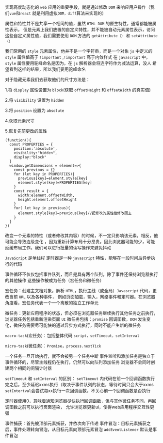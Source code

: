 实现高度动态化的 `web` 应用的重要手段，就是通过修改 `DOM` 来响应用户操作（我们`vue`和`react` 就是利用虚拟`DOM，diff`算法来实现的）

属性和特性并不是共享一个相同的值，虽然 `HTML DOM` 的原生特性，通常都能被属性表示，
但是元素上我们放置的自定义特性，并不能被自动元素属性表示，访问这些自定义属性值，我们需要使用
`DOM` 方法的 `getAttribute（）` 和 `setAttribute（）`

我们常用的 `style` 元素属性，他并不是一个字符串，而是一个对象
`js` 中定义的 `style` 属性值高于 `!important` ,`!important` 高于内敛样式
在 `javascript` 中，`style` 属性要用驼峰命名是因为，在 `js` 解析器会将连字符作为减法运算，没人
希望看到这样的结果，所以我们要用驼峰命名

对于隐藏元素我们去获取他们的尺寸方法是：

1.将 `display` 属性设置为 `block`(获取 `offsetHeight` 和 `offsetWidth` 的真实值)
                   
2.将 `visibility` 设置为 `hidden`

3.将 `position` 设置为 `absolute`

4.获取元素尺寸

5.恢复先前更改的属性

```
(function(){
  const PROPERTIES = {
    position:'absolute',
    visibility:"hidden",
    display:"block"
  }
  window.getDimensions = element=>{
    const previous = {}
    for (let key in PROPERTIES){
      previous[key]=element.style[key]
      element.style[key]=PROPERTIES[key]
    }
    const result = {
      width:element.offsetWidth,
      height:element.offsetHeight
    }
    for( let key in previous){
      element.style[key]=previous[key]//把修改的属性给修改回去
    }
  }
})
```
改变一个元素的特性（或者修改其内容）的时候，不一定只影响该元素，相反，他可能会导致连级变化
，因为重新计算布局十分昂贵，因此浏览器可能的少，可能延缓布局工作。我们可以进行批量的读写操作来避免抖动


`JavaScript` 是单线程
定时器是一种 `javascript` 特性，能够在一段时间后异步执行的代码

事件循环不仅仅包括事件队列，而且是具有两个队列，除了事件还保持浏览器执行的其他操作
这些操作被成为任务（宏任务和微任务）

宏任务：创建主文档对象，解析 `HTML`，执行主线（或全局）`Javascript` 代码，更改当前 `URL` 以及各种事件，
例如页面加载，输入，网络事件和定时器。在浏览器角度看，宏任务代表一个一个离散的独立工作单元

微任务：更新应用程序的状态，但必须在浏览器任务继续执行其他任务之前执行，浏览器任务包括重新渲染页面 `UI`
微任务包括：`promise` 回调函数，`DOM` 发生变化，微任务需要尽可能快的通过异步方式执行，同时不能产生新的微任务

`macro-task`(宏任务)：包括整体代码 `script，setTimeout，setInterval`

`micro-task`(微任务)：`Promise`，`process.nextTick`

一个任务一旦开始执行，就不会被另一个任务中断
事件监听和添加任务是独立于事件循环的，尽管主线程仍在执行，仍然可以向队列添加任务
浏览器不会同时创建两个相同的间隔计时器

`setTimeout` 和 `setInterval` 的区别：
`setTimeout` 内代码在前一个回调函数执行完之后，至少延迟xxms执行（取决于事件队列的状态，等待时间只会大于xxms
`setIntertval`会尝试每xx执行一次回调函数，不关心前一个回调函数是否执行

定时器使用0，意味着通知浏览器尽快执行回调函数，但与其他微任务不同，再回调函数之前可以执行页面渲染，
允许浏览器更新ui，使得web应用程序交互性更强

事件捕获：首先被顶部元素捕获，并依次向下传递
事件冒泡：目标元素捕获之后，事件处理转向冒泡，从目标元素向顶部元素冒泡
`addEventListener` 默认是事件冒泡
